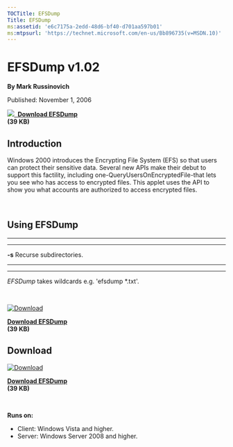 ```yaml
--- 
TOCTitle: EFSDump
Title: EFSDump
ms:assetid: 'e6c7175a-2edd-48d6-bf40-d701aa597b01'
ms:mtpsurl: 'https://technet.microsoft.com/en-us/Bb896735(v=MSDN.10)'
---
```


EFSDump v1.02
=============

**By Mark Russinovich**

Published: November 1, 2006

[![](/media/landing/sysinternals/download_sm.png)
 **Download
EFSDump**](https://download.sysinternals.com/files/efsdump.zip)  
**(39 KB)**


## Introduction

Windows 2000 introduces the Encrypting File System (EFS) so that users
can protect their sensitive data. Several new APIs make their debut to
support this factility, including one-QueryUsersOnEncryptedFile-that
lets you see who has access to encrypted files. This applet uses the API
to show you what accounts are authorized to access encrypted files.

 

## Using EFSDump

 
-------- 
-------------------------
  **-s**   Recurse subdirectories.
 
-------- 
-------------------------

*EFSDump* takes wildcards e.g. 'efsdump \*.txt'.

 

[![Download](/media/landing/sysinternals/download_sm.png "Download")
](https://download.sysinternals.com/files/efsdump.zip)

[**Download EFSDump**  
](https://download.sysinternals.com/files/efsdump.zip)**(39 KB)**


<div class="RightAdRail">

<div>


## Download

  

[![Download](/media/landing/sysinternals/download_sm.png "Download")
](https://download.sysinternals.com/files/efsdump.zip)

[**Download EFSDump**  
](https://download.sysinternals.com/files/efsdump.zip)**(39 KB)**

 

**Runs on:**

-   Client: Windows Vista and higher.
-   Server: Windows Server 2008 and higher.



